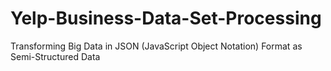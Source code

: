 # Yelp-Business-Data-Set-Processing
Transforming Big Data in JSON (JavaScript Object Notation) Format as Semi-Structured Data 
